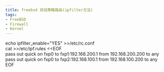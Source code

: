 ```yaml
---
title: freebsd 双线策略路由(ipfilter方法)
tags:
- FreeBSD
- Firewall
- Kernel
---
```


<div> echo ipfilter_enable="YES" &gt;&gt;/etc/rc.conf<br>cat &gt;&gt;/etc/ipf.rules &lt;&lt;EOF<br>pass out quick on fxp0 to fxp1:192.168.200.1 from 192.168.200.200 to any<br>pass out quick on fxp0 to fxp2:192.168.100.1 from 192.168.100.200 to any<br>EOF </div>
 
